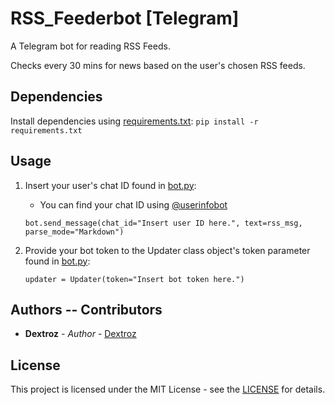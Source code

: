 # RSS_Feederbot [Telegram]

A Telegram bot for reading RSS Feeds.

Checks every 30 mins for news based on the user's chosen RSS feeds.

## Dependencies

Install dependencies using [requirements.txt](requirements.txt): `pip install -r requirements.txt`

## Usage

1. Insert your user's chat ID found in [bot.py](bot.py):

    - You can find your chat ID using [@userinfobot](https://telegram.me/userinfobot)

    ```
    bot.send_message(chat_id="Insert user ID here.", text=rss_msg, parse_mode="Markdown")
    ```

2. Provide your bot token to the Updater class object's token parameter found in [bot.py](bot.py):

    ```
    updater = Updater(token="Insert bot token here.")
    ```

## Authors -- Contributors

* **Dextroz** - *Author* - [Dextroz](https://github.com/Dextroz)

## License
This project is licensed under the MIT License - see the [LICENSE](LICENSE) for details.